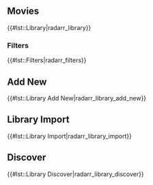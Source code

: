 Movies
------

{{\#lst::Library\|radarr\_library}}

### Filters

{{\#lst::Filters\|radarr\_filters}}

Add New
-------

{{\#lst::Library Add New\|radarr\_library\_add\_new}}

Library Import
--------------

{{\#lst::Library Import\|radarr\_library\_import}}

Discover
--------

{{\#lst::Library Discover\|radarr\_library\_discover}}

